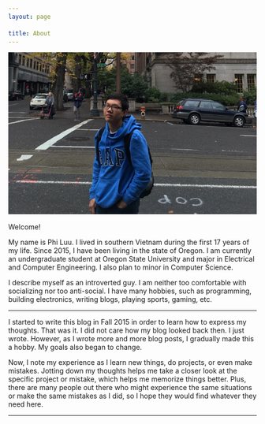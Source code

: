 ```yaml
---
layout: page

title: About
---
```


![phi-luu.jpg](/images/phi-luu.jpg)

Welcome!

My name is Phi Luu. I lived in southern Vietnam during the first 17 years of my life. Since 2015, I have been living in the state of Oregon. I am currently an undergraduate student at Oregon State University and major in Electrical and Computer Engineering. I also plan to minor in Computer Science.

I describe myself as an introverted guy. I am neither too comfortable with socializing nor too anti-social. I have many hobbies, such as programming, building electronics, writing blogs, playing sports, gaming, etc.

---

I started to write this blog in Fall 2015 in order to learn how to express my thoughts. That was it. I did not care how my blog looked back then. I just wrote. However, as I wrote more and more blog posts, I gradually made this a hobby. My goals also began to change.

Now, I note my experience as I learn new things, do projects, or even make mistakes. Jotting down my thoughts helps me take a closer look at the specific project or mistake, which helps me memorize things better. Plus, there are many people out there who might experience the same situations or make the same mistakes as I did, so I hope they would find whatever they need here.

---

<p align="center">
  <a href="https://github.com/philectron"><i class="fa fa-github" aria-hidden="true"></i></a>
  &nbsp;&nbsp;&nbsp;&nbsp;&nbsp;
  <a href="https://www.linkedin.com/in/luucamphi"><i class="fa fa-linkedin" aria-hidden="true"></i></a>
  &nbsp;&nbsp;&nbsp;&nbsp;&nbsp;
  <a href="https://stackoverflow.com/users/4048938/phil3c7r0n"><i class="fa fa-stack-overflow" aria-hidden="true"></i></a>
  &nbsp;&nbsp;&nbsp;&nbsp;&nbsp;
  <a href="https://www.youtube.com/channel/UCgaA7eSMwjmcKkJUDVGykmg"><i class="fa fa-youtube" aria-hidden="true"></i></a>
</p>
